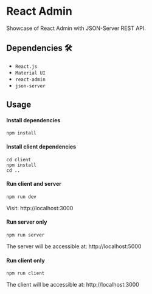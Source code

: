 # React Admin
Showcase of React Admin with JSON-Server REST API.

## Dependencies 🛠️
- `React.js`
- `Material UI`
- `react-admin`
- `json-server`

## Usage
#### Install dependencies

```
npm install
```
#### Install client dependencies
```
cd client
npm install
cd ..
```
#### Run client and server 
```
npm run dev
```
Visit: http://localhost:3000

#### Run server only
```
npm run server
```
The server will be accessible at: http://localhost:5000

#### Run client only
```
npm run client
```
The client will be accessible at: http://localhost:3000
